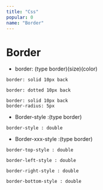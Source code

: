 ```yaml
---
title: "Css"
popular: 0
name: "Border"
---
```


# Border

- border: (type border)(size)(color)

```
border: solid 10px back
```

```
border: dotted 10px back
```

```
border: solid 10px back
border-radius: 5px
```

- Border-style :(type border)

```
border-style : double
```

- Border-xxx-style :(type border)

```
border-top-style : double
```

```
border-left-style : double
```

```
border-right-style : double
```

```
border-bottom-style : double
```
